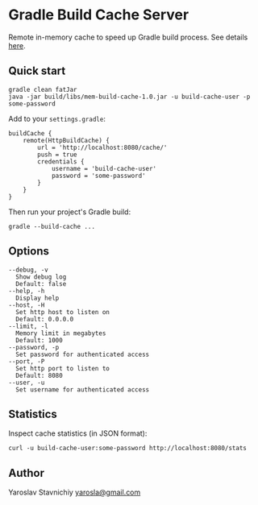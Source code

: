 Gradle Build Cache Server
=========================

Remote in-memory cache to speed up Gradle build process.
See details [here](https://docs.gradle.org/current/userguide/build_cache.html).

Quick start
-----------

    gradle clean fatJar
    java -jar build/libs/mem-build-cache-1.0.jar -u build-cache-user -p some-password

Add to your `settings.gradle`:

    buildCache {
        remote(HttpBuildCache) {
            url = 'http://localhost:8080/cache/'
            push = true
            credentials {
                username = 'build-cache-user'
                password = 'some-password'
            }
        }
    }

Then run your project's Gradle build:

    gradle --build-cache ...

Options
-------

    --debug, -v
      Show debug log
      Default: false
    --help, -h
      Display help
    --host, -H
      Set http host to listen on
      Default: 0.0.0.0
    --limit, -l
      Memory limit in megabytes
      Default: 1000
    --password, -p
      Set password for authenticated access
    --port, -P
      Set http port to listen to
      Default: 8080
    --user, -u
      Set username for authenticated access

Statistics
----------

Inspect cache statistics (in JSON format):

    curl -u build-cache-user:some-password http://localhost:8080/stats

Author
------

Yaroslav Stavnichiy <yarosla@gmail.com>
